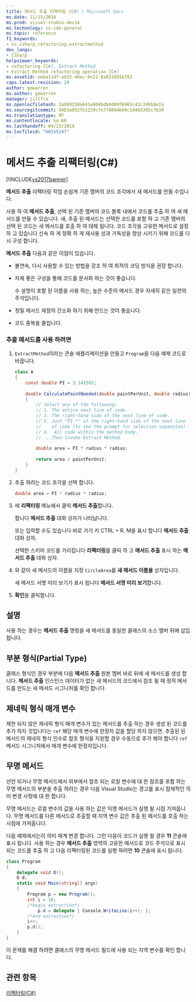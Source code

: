 ```yaml
---
title: 메서드 추출 리팩터링 (C#) | Microsoft Docs
ms.date: 11/15/2016
ms.prod: visual-studio-dev14
ms.technology: vs-ide-general
ms.topic: reference
f1_keywords:
- vs.csharp.refactoring.extractmethod
dev_langs:
- CSharp
helpviewer_keywords:
- refactoring [C#], Extract Method
- Extract Method refactoring operation [C#]
ms.assetid: eeba11df-a815-4bec-9c21-8a831891b783
caps.latest.revision: 29
author: gewarren
ms.author: gewarren
manager: jillfra
ms.openlocfilehash: 5a889250e641e004bdb0d89f6965c43c3d6b8e2a
ms.sourcegitcommit: 94b3a052fb1229c7e7f8804b09c1d403385c7630
ms.translationtype: MT
ms.contentlocale: ko-KR
ms.lasthandoff: 04/23/2019
ms.locfileid: "68155247"
---
```

# <a name="extract-method-refactoring-c"></a>메서드 추출 리팩터링(C#)
[!INCLUDE[vs2017banner](../includes/vs2017banner.md)]

**메서드 추출** 리팩터링 작업 손쉽게 기존 멤버의 코드 조각에서 새 메서드를 만들 수입니다.  
  
 사용 하 여 **메서드 추출**, 선택 된 기존 멤버의 코드 블록 내에서 코드를 추출 하 여 새 메서드를 만들 수 있습니다. 새, 추출 된 메서드는 선택한 코드를 포함 하 고 기존 멤버의 선택 된 코드는 새 메서드를 호출 하 여 대체 됩니다. 코드 조각을 고유한 메서드로 설정 하 고 있습니다 신속 하 게 정확 하 게 재사용 성과 가독성을 향상 시키기 위해 코드를 다시 구성 합니다.  
  
 **메서드 추출** 다음과 같은 이점이 있습니다.  
  
- 불연속, 다시 사용할 수 있는 방법을 강조 하 여 최적의 코딩 방식을 권장 합니다.  
  
- 자체 좋은 구성을 통해 코드를 문서화 하는 것이 좋습니다.  
  
     수 설명이 포함 된 이름을 사용 하는, 높은 수준의 메서드 경우 자세히 같은 일련의 주석입니다.  
  
- 정밀 메서드 재정의 간소화 하기 위해 만드는 것이 좋습니다.  
  
- 코드 중복을 줄입니다.  
  
### <a name="to-use-extract-method"></a>추출 메서드를 사용 하려면  
  
1. `ExtractMethod`이라는 콘솔 애플리케이션을 만들고 `Program`을 다음 예제 코드로 바꿉니다.  
  
    ```csharp  
    class A  
    {  
        const double PI = 3.141592;  
  
        double CalculatePaintNeeded(double paintPerUnit, double radius)  
        {  
            // Select any of the following:  
            // 1. The entire next line of code.  
            // 2. The right-hand side of the next line of code.  
            // 3. Just "PI *" of the right-hand side of the next line  
            //    of code (to see the prompt for selection expansion).  
            // 4.  All code within the method body.  
            // ...Then invoke Extract Method.  
  
            double area = PI * radius * radius;  
  
            return area / paintPerUnit;  
        }  
    }  
    ```  
  
2. 추출 하려는 코드 조각을 선택 합니다.  
  
    ```csharp  
    double area = PI * radius * radius;  
    ```  
  
3. 에 **리팩터링** 메뉴에서 클릭 **메서드 추출**합니다.  
  
     합니다 **메서드 추출** 대화 상자가 나타납니다.  
  
     또는 입력할 수도 있습니다 바로 가기 키 CTRL + R, M을 표시 합니다 **메서드 추출** 대화 상자.  
  
     선택한 스키마 코드를 가리킵니다 **리팩터링**를 클릭 하 고 **메서드 추출** 표시 하는 **메서드 추출** 대화 상자.  
  
4. 와 같이 새 메서드의 이름을 지정 `CircleArea`를 **새 메서드 이름을** 상자입니다.  
  
     새 메서드 서명 미리 보기가 표시 됩니다 **메서드 서명 미리 보기**합니다.  
  
5. **확인**을 클릭합니다.  
  
## <a name="remarks"></a>설명  
 사용 하는 경우는 **메서드 추출** 명령을 새 메서드를 동일한 클래스의 소스 멤버 뒤에 삽입 됩니다.  
  
## <a name="partial-types"></a>부분 형식(Partial Type)  
 클래스 형식인 경우 부분에 다음 **메서드 추출** 원본 멤버 바로 뒤에 새 메서드를 생성 합니다. **메서드 추출** 인스턴스 데이터가 없는 새 메서드의 코드에서 참조 될 때 정적 메서드를 만드는 새 메서드 시그니처를 확인 합니다.  
  
## <a name="generic-type-parameters"></a>제네릭 형식 매개 변수  
 제한 되지 않은 제네릭 형식 매개 변수가 있는 메서드를 추출 하는 경우 생성 된 코드를 추가 하지 것입니다는 `ref` 해당 매개 변수에 한정자 값을 할당 하지 않으면. 추출된 된 메서드의 제네릭 형식 인수로 참조 형식을 지원할 경우 수동으로 추가 해야 합니다 `ref` 메서드 시그니처에서 매개 변수에 한정자입니다.  
  
## <a name="anonymous-methods"></a>무명 메서드  
 선언 되거나 무명 메서드에서 외부에서 참조 되는 로컬 변수에 대 한 참조를 포함 하는 무명 메서드의 부분을 추출 하려는 경우 다음 Visual Studio는 경고를 표시 잠재적인 의미 변경 사항에 대 한 합니다.  
  
 무명 메서드는 로컬 변수의 값을 사용 하는 값은 익명 메서드가 실행 될 시점 가져옵니다. 무명 메서드를 다른 메서드로 추출할 때 지역 변수 값은 추출 된 메서드를 호출 하는 시점에 가져옵니다.  
  
 다음 예제에서는이 의미 체계 변경 합니다. 그런 다음이 코드가 실행 될 경우 **11** 콘솔에 표시 됩니다. 사용 하는 경우 **메서드 추출** 영역의 고유한 메서드로 코드 주석으로 표시 되는 코드를 추출 하 고 다음 리팩터링된 코드를 실행 하려면 **10** 콘솔에 표시 됩니다.  
  
```csharp  
class Program  
{  
    delegate void D();  
    D d;  
    static void Main(string[] args)  
    {  
        Program p = new Program();  
        int i = 10;  
        /*begin extraction*/  
            p.d = delegate { Console.WriteLine(i++); };  
        /*end extraction*/  
        i++;  
        p.d();  
    }  
}  
```  
  
 이 문제를 해결 하려면 클래스의 무명 메서드 필드에 사용 되는 지역 변수를 확인 합니다.  
  
## <a name="see-also"></a>관련 항목  
 [리팩터링(C#)](../csharp-ide/refactoring-csharp.md)
